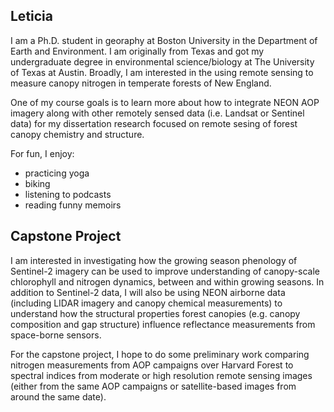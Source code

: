 ## Leticia

I am a Ph.D. student in georaphy at Boston University in the Department of Earth and Environment. I am originally from Texas and got my undergraduate degree in environmental science/biology at The University of Texas at Austin. Broadly, I am interested in the using remote sensing to measure canopy nitrogen in temperate forests of New England.  

One of my course goals is to learn more about how to integrate NEON AOP imagery along with other remotely sensed data (i.e. Landsat or Sentinel data) for my dissertation research focused on remote sesing of forest canopy chemistry and structure.

For fun, I enjoy:
* practicing yoga
* biking
* listening to podcasts
* reading funny memoirs

## Capstone Project
 
I am interested in investigating how the growing season phenology of Sentinel-2 imagery can be used to improve understanding of canopy-scale chlorophyll and nitrogen dynamics, between and within growing seasons. In addition to Sentinel-2 data, I will also be using NEON airborne data (including LIDAR imagery and canopy chemical measurements) to understand how the structural properties forest canopies (e.g. canopy composition and gap structure) influence reflectance measurements from space-borne sensors. 

For the capstone project, I hope to do some preliminary work comparing nitrogen measurements from AOP campaigns over Harvard Forest to spectral indices from moderate or high resolution remote sensing images (either from the same AOP campaigns or satellite-based images from around the same date).




